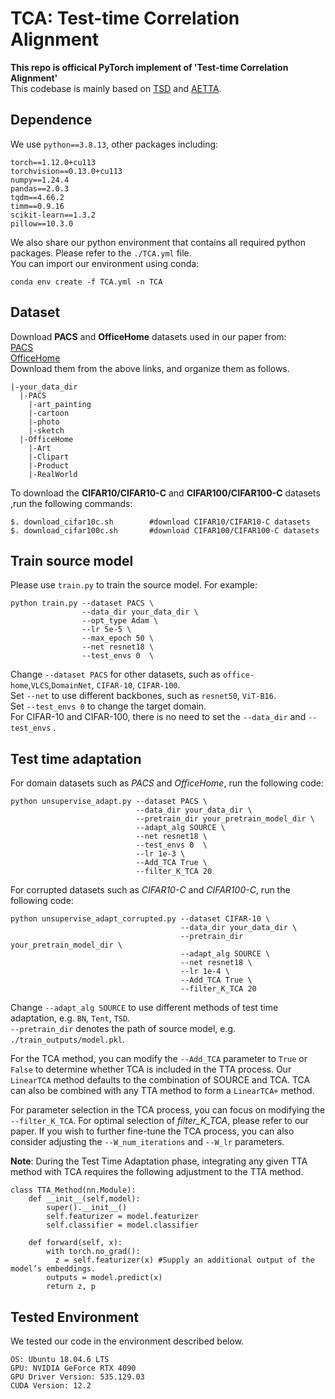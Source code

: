 # TCA: Test-time Correlation Alignment
__This repo is officical PyTorch implement of 'Test-time Correlation Alignment'__  
This codebase is mainly based on [TSD](https://github.com/SakurajimaMaiii/TSD) and [AETTA](https://github.com/taeckyung/AETTA).  
## Dependence
We use `python==3.8.13`, other packages including:
```
torch==1.12.0+cu113
torchvision==0.13.0+cu113
numpy==1.24.4
pandas==2.0.3
tqdm==4.66.2
timm==0.9.16
scikit-learn==1.3.2 
pillow==10.3.0
```
We also share our python environment that contains all required python packages. Please refer to the `./TCA.yml` file.  
You can import our environment using conda:
```
conda env create -f TCA.yml -n TCA
```
## Dataset
Download __PACS__ and __OfficeHome__ datasets used in our paper from:  
[PACS](https://drive.google.com/uc?id=1JFr8f805nMUelQWWmfnJR3y4_SYoN5Pd)  
[OfficeHome](https://drive.google.com/uc?id=1uY0pj7oFsjMxRwaD3Sxy0jgel0fsYXLC)  
Download them from the above links, and organize them as follows.  
```
|-your_data_dir
  |-PACS
    |-art_painting
    |-cartoon
    |-photo
    |-sketch
  |-OfficeHome
    |-Art
    |-Clipart
    |-Product
    |-RealWorld
```
To download the __CIFAR10/CIFAR10-C__ and __CIFAR100/CIFAR100-C__ datasets ,run the following commands:
```
$. download_cifar10c.sh        #download CIFAR10/CIFAR10-C datasets
$. download_cifar100c.sh       #download CIFAR100/CIFAR100-C datasets
```

## Train source model
Please use `train.py` to train the source model. For example:
```
python train.py --dataset PACS \
                --data_dir your_data_dir \
                --opt_type Adam \
                --lr 5e-5 \
                --max_epoch 50 \
                --net resnet18 \
                --test_envs 0  \
```
Change `--dataset PACS` for other datasets, such as `office-home`,`VLCS`,`DomainNet`, `CIFAR-10`, `CIFAR-100`.  
Set `--net` to use different backbones, such as `resnet50`, `ViT-B16`.  
Set `--test_envs 0` to change the target domain.  
For CIFAR-10 and CIFAR-100, there is no need to set the `--data_dir` and `--test_envs` .
## Test time adaptation
For domain datasets such as _PACS_ and _OfficeHome_, run the following code:
```
python unsupervise_adapt.py --dataset PACS \
                            --data_dir your_data_dir \
                            --pretrain_dir your_pretrain_model_dir \
                            --adapt_alg SOURCE \
                            --net resnet18 \
                            --test_envs 0  \
                            --lr 1e-3 \
                            --Add_TCA True \
                            --filter_K_TCA 20           
```

For corrupted datasets such as _CIFAR10-C_ and _CIFAR100-C_, run the following code:  
```
python unsupervise_adapt_corrupted.py --dataset CIFAR-10 \
                                      --data_dir your_data_dir \
                                      --pretrain_dir your_pretrain_model_dir \
                                      --adapt_alg SOURCE \ 
                                      --net resnet18 \
                                      --lr 1e-4 \
                                      --Add_TCA True \
                                      --filter_K_TCA 20 
```
Change `--adapt_alg SOURCE` to use different methods of test time adaptation, e.g.  `BN`, `Tent`, `TSD`.  
`--pretrain_dir` denotes the path of source model, e.g. `./train_outputs/model.pkl`.  

For the TCA method, you can modify the `--Add_TCA` parameter to `True` or `False` to determine whether TCA is included in the TTA process.  Our `LinearTCA` method defaults to the combination of SOURCE and TCA. TCA can also be combined with any TTA method to form a `LinearTCA+` method.  

For parameter selection in the TCA process, you can focus on modifying the `--filter_K_TCA`. For optimal selection of _filter_K_TCA_, please refer to our paper. If you wish to further fine-tune the TCA process, you can also consider adjusting the `--W_num_iterations` and `--W_lr` parameters.

**Note**: During the Test Time Adaptation phase, integrating any given TTA method with TCA requires the following adjustment to the TTA method.
```
class TTA_Method(nn.Module):
    def __init__(self,model):
        super().__init__()
        self.featurizer = model.featurizer
        self.classifier = model.classifier

    def forward(self, x):
        with torch.no_grad():
          z = self.featurizer(x) #Supply an additional output of the model’s embeddings.
        outputs = model.predict(x)
        return z, p  
```
## Tested Environment
We tested our code in the environment described below.
```
OS: Ubuntu 18.04.6 LTS
GPU: NVIDIA GeForce RTX 4090
GPU Driver Version: 535.129.03
CUDA Version: 12.2
```
